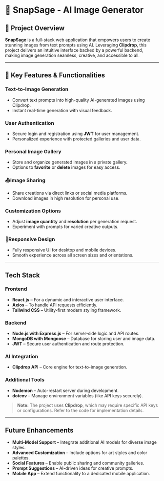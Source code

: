 # 📸 SnapSage - AI Image Generator

## 📌 Project Overview

**SnapSage** is a full-stack web application that empowers users to create stunning images from text prompts using AI. Leveraging **Clipdrop**, this project delivers an intuitive interface backed by a powerful backend, making image generation seamless, creative, and accessible to all.

---

## 🎯 Key Features & Functionalities

###  Text-to-Image Generation
- Convert text prompts into high-quality AI-generated images using Clipdrop.
- Instant real-time generation with visual feedback.

###  User Authentication
- Secure login and registration using **JWT** for user management.
- Personalized experience with protected galleries and user data.

###  Personal Image Gallery
- Store and organize generated images in a private gallery.
- Options to **favorite** or **delete** images for easy access.

### 📤Image Sharing
- Share creations via direct links or social media platforms.
- Download images in high resolution for personal use.

###  Customization Options
- Adjust **image quantity** and **resolution** per generation request.
- Experiment with prompts for varied creative outputs.

### 📱Responsive Design
- Fully responsive UI for desktop and mobile devices.
- Smooth experience across all screen sizes and orientations.

---

##  Tech Stack

###  Frontend
- **React.js** – For a dynamic and interactive user interface.
- **Axios** – To handle API requests efficiently.
- **Tailwind CSS** – Utility-first modern styling framework.

### Backend
- **Node.js with Express.js** – For server-side logic and API routes.
- **MongoDB with Mongoose** – Database for storing user and image data.
- **JWT** – Secure user authentication and route protection.

### AI Integration
- **Clipdrop API** – Core engine for text-to-image generation.

###  Additional Tools
- **Nodemon** – Auto-restart server during development.
- **dotenv** – Manage environment variables (like API keys securely).

> **Note:** The project uses **Clipdrop**, which may require specific API keys or configurations. Refer to the code for implementation details.

---

##  Future Enhancements

-  **Multi-Model Support** – Integrate additional AI models for diverse image styles.
-  **Advanced Customization** – Include options for art styles and color palettes.
-  **Social Features** – Enable public sharing and community galleries.
-  **Prompt Suggestions** – AI-driven ideas for creative prompts.
-  **Mobile App** – Extend functionality to a dedicated mobile application.


